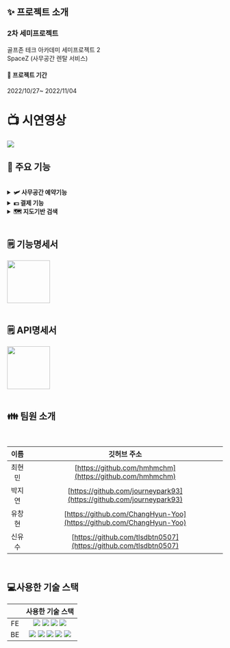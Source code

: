 ## ✨ 프로젝트 소개
 ### 2차 세미프로젝트 <br>
 골프존 테크 아카데미 세미프로젝트 2
 <br>
 SpaceZ (사무공간 렌탈 서비스)
<br>
#### 📆 프로젝트 기간 <br>

2022/10/27~ 2022/11/04

# :tv: 시연영상

<a href="https://youtu.be/BG2JleLayLE"><img src="https://img.shields.io/badge/YouTube-FF0000?style=flat&logo=YouTube&logoColor=white"/></a>

## 🔧 주요 기능
<br>

<details> 
  <summary><strong> 🛩 사무공간 예약기능</strong></summary>
  <br/>
  <ul>
    <li>원하는 시간을 선택한 뒤 예약하기 버튼을 클릭하고 결제 방법에 따라 예약이 가능합니다.</li>
    <li>이미 예약된 시간과 날짜에는 예약할 수 없습니다.</li>
  <li> <img width="600" alt="스크린샷 2022-11-10 오후 5 48 35" src="https://user-images.githubusercontent.com/58718743/201044420-61aa732d-cb7a-4755-b6dd-984f065c3e25.png"> </li>
   
  </ul>
</details>

<details> 
  <summary><strong> 💵 결제 기능</strong></summary>
  <br/>
  <ul>
    <li>회의실과 데스크 사무공간 결제는 선결제(전체)와 보증금 결제로 나뉘어져 결제가 가능하며 오피스 사무공간은 예약결제로 진행이 됩니다.</li>
    <li><img width="600" alt="스크린샷 2022-11-10 오후 5 58 16" src="https://user-images.githubusercontent.com/58718743/201048385-78fc8af6-abd3-4014-8805-d320b8f030d0.png"></li>
    <li><img width="600" alt="스크린샷 2022-11-10 오후 5 58 16" src="https://user-images.githubusercontent.com/58718743/201048987-610589b5-88cb-4761-8c8a-a1604c164569.png"></li>
  </ul>
</details>
<details> 
  <summary><strong> 🗺 지도기반 검색</strong></summary>
  <br/>
  <ul>
    <li>검색창을 클릭 시 일반 검색도 가능하지만 위치를 입력할 경우 지도로 이용가능한 사무공간이 보여지게 됩니다.</li>
   <li><img width="600" alt="스크린샷 2022-11-10 오후 5 58 16" src="https://user-images.githubusercontent.com/58718743/201046408-63209b9a-c8b4-4bc4-b0aa-f3ea34868049.png"></li>
    <li><img width="600" alt="스크린샷 2022-11-10 오후 5 58 56" src="https://user-images.githubusercontent.com/58718743/201046299-a399aabf-fc5f-48ea-9924-004209f3bc5b.png"></li>
  </ul>
</details>
<br>

## 🗒️ 기능명세서
<a href="https://pointy-resistance-d0f.notion.site/f2176b965c7649ec8dd68e9d900088f8?v=1459dc2e7977419ba5e469a98b8c2382"><img width="100" src="https://img.shields.io/badge/Notion-000000?style=flat&logo=Notion&logoColor=white" /></a>
<br>
<br>

## 🗒️ API명세서
<a href="https://pointy-resistance-d0f.notion.site/API-18b5ed87d3594631907b776bb66916f9"><img width="100" src="https://img.shields.io/badge/Notion-000000?style=flat&logo=Notion&logoColor=white" /></a>
<br>
<br>

## 👪 팀원 소개
<br>

| 이름     | 깃허브 주소                                                |      
|:--------:|:----------------------------------------------------------:|
| 최현민   | [https://github.com/hmhmchm](https://github.com/hmhmchm)                   |
| 박지연   | [https://github.com/journeypark93](https://github.com/journeypark93)                       |
| 유창현   | [https://github.com/ChangHyun-Yoo](https://github.com/ChangHyun-Yoo)                       |
| 신유수   | [https://github.com/tlsdbtn0507](https://github.com/tlsdbtn0507)                       |
<br>

## 💻사용한 기술 스택
<p align="center">

 
 
|      | 사용한 기술 스택                                                |
|:--------:|:----------------------------------------------------------:|
| FE   |  <img src="https://img.shields.io/badge/Javascript-F7DF1E?style=for-the-badge&logo=Javascript&logoColor=white"> <img src="https://img.shields.io/badge/HTML5-E34F26?style=for-the-badge&logo=HTML5&logoColor=white"> <img src="https://img.shields.io/badge/CSS3-1572B6?style=for-the-badge&logo=CSS3&logoColor=white"> <img src="https://img.shields.io/badge/Vue-4FC08D?style=for-the-badge&logo=Vue&logoColor=white">|
| BE   |  <img src="https://img.shields.io/badge/JAVA-007396?style=for-the-badge&logo=java&logoColor=white"> <img src="https://img.shields.io/badge/Spring-6DB33F?style=for-the-badge&logo=Spring&logoColor=white"> <img src="https://img.shields.io/badge/Oracle-4479A1?style=for-the-badge&logo=Oracle&logoColor=white"> <img src="https://img.shields.io/badge/JDBC-DC382D?style=for-the-badge&logo=JDBC&logoColor=white"> <img src="https://img.shields.io/badge/Mybatis-2E51A2?style=for-the-badge&logo=Mybatis&logoColor=white">|


</br>
</p>
<br>
<br>
